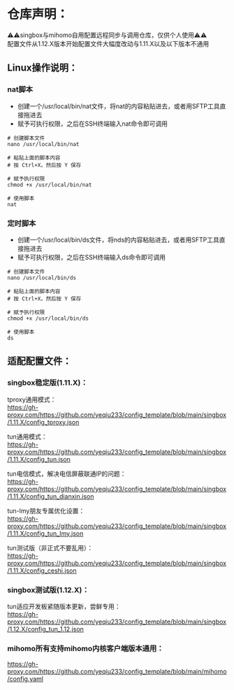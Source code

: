 # 仓库声明：
⚠️⚠️singbox与mihomo自用配置远程同步与调用仓库，仅供个人使用⚠️⚠️  
配置文件从1.12.X版本开始配置文件大幅度改动与1.11.X以及以下版本不通用

## Linux操作说明：

### nat脚本
- 创建一个/usr/local/bin/nat文件，将nat的内容粘贴进去，或者用SFTP工具直接拖进去
- 赋予可执行权限，之后在SSH终端输入nat命令即可调用
```
# 创建脚本文件
nano /usr/local/bin/nat

# 粘贴上面的脚本内容
# 按 Ctrl+X，然后按 Y 保存

# 赋予执行权限
chmod +x /usr/local/bin/nat

# 使用脚本
nat
```

### 定时脚本
- 创建一个/usr/local/bin/ds文件，将nds的内容粘贴进去，或者用SFTP工具直接拖进去
- 赋予可执行权限，之后在SSH终端输入ds命令即可调用
```
# 创建脚本文件
nano /usr/local/bin/ds

# 粘贴上面的脚本内容
# 按 Ctrl+X，然后按 Y 保存

# 赋予执行权限
chmod +x /usr/local/bin/ds

# 使用脚本
ds
```

## 适配配置文件：

### singbox稳定版(1.11.X)：  
tproxy通用模式：  
https://gh-proxy.com/https://github.com/yeqiu233/config_template/blob/main/singbox/1.11.X/config_tproxy.json

tun通用模式：  
https://gh-proxy.com/https://github.com/yeqiu233/config_template/blob/main/singbox/1.11.X/config_tun.json

tun电信模式，解决电信屏蔽联通IP的问题：  
https://gh-proxy.com/https://github.com/yeqiu233/config_template/blob/main/singbox/1.11.X/config_tun_dianxin.json  

tun-lmy朋友专属优化设置：  
https://gh-proxy.com/https://github.com/yeqiu233/config_template/blob/main/singbox/1.11.X/config_tun_lmy.json

tun测试版（非正式不要乱用）：  
https://gh-proxy.com/https://github.com/yeqiu233/config_template/blob/main/singbox/1.11.X/config_ceshi.json

### singbox测试版(1.12.X)：  
tun适应开发板紧随版本更新，尝鲜专用：  
https://gh-proxy.com/https://github.com/yeqiu233/config_template/blob/main/singbox/1.12.X/config_tun_1.12.json

### mihomo所有支持mihomo内核客户端版本通用：  

https://gh-proxy.com/https://github.com/yeqiu233/config_template/blob/main/mihomo/config.yaml

